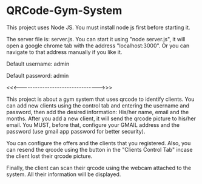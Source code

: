 # QRCode-Gym-System

This project uses Node JS. You must install node js first before starting it.

The server file is: server.js. You can start it using "node server.js", it will open a google chrome tab with the address "localhost:3000".
Or you can navigate to that address manually if you like it.

Default username: admin

Default password: admin

<<<-------------------------------->>>

This project is about a gym system that uses qrcode to identify clients. You can add new clients using the control tab and entering the username and password,
then add the desired information: His/her name, email and the months. After you add a new client, it will send the qrcode picture to his/her email.
You MUST, before that, configure your GMAIL address and the password (use gmail app password for better security).

You can configure the offers and the clients that you registered. Also, you can resend the qrcode using the button in the "Clients Control Tab"
incase the client lost their qrcode picture.

Finally, the client can scan their qrcode using the webcam attached to the system. All their information will be displayed.

